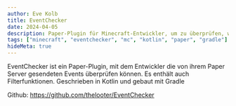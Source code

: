 ```yaml
---
author: Eve Kolb
title: EventChecker
date: 2024-04-05
description: Paper-Plugin für Minecraft-Entwickler, um zu überprüfen, welche Events ihr Server auslöst
tags: ["minecraft", "eventchecker", "mc", "kotlin", "paper", "gradle"]
hideMeta: true
---
```


EventChecker ist ein Paper-Plugin, mit dem Entwickler die von ihrem Paper Server gesendeten Events überprüfen können. Es enthält auch Filterfunktionen.
Geschrieben in Kotlin und gebaut mit Gradle

Github: https://github.com/thelooter/EventChecker
